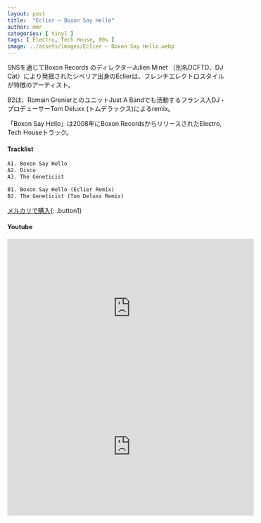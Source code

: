 ```yaml
---
layout: post
title:  "Eclier – Boxon Say Hello"
author: mmr
categories: [ Vinyl ]
tags: [ Electro, Tech House, 00s ]
image: ../assets/images/Eclier – Boxon Say Hello.webp
---
```


SNSを通じてBoxon Records のディレクターJulien Minet （別名DCFTD、DJ Cat）により発掘されたシベリア出身のEclierは、フレンチエレクトロスタイルが特徴のアーティスト。

B2は、Romain GrenierとのユニットJust A Bandでも活動するフランス人DJ・プロデューサーTom Deluxx (トムデラックス)によるremix。

「Boxon Say Hello」は2008年にBoxon RecordsからリリースされたElectro, Tech Houseトラック。

#### Tracklist
```md
A1. Boxon Say Hello
A2. Disco
A3. The Geneticist

B1. Boxon Say Hello (Eclier Remix)
B2. The Geneticist (Tom Deluxx Remix)
```

[メルカリで購入](https://jp.mercari.com/item/m10519633857?afid=6142608987){: .button1}

#### Youtube
<iframe width="560" height="315" src="https://www.youtube.com/embed/0s36c1i0MPA?si=rvYDEsEapn07J8AN" title="YouTube video player" frameborder="0" allow="accelerometer; autoplay; clipboard-write; encrypted-media; gyroscope; picture-in-picture; web-share" referrerpolicy="strict-origin-when-cross-origin" allowfullscreen></iframe>

<iframe width="560" height="315" src="https://www.youtube.com/embed/QDnPiniV_cE?si=8Rfh9aycybU0oxoL" title="YouTube video player" frameborder="0" allow="accelerometer; autoplay; clipboard-write; encrypted-media; gyroscope; picture-in-picture; web-share" referrerpolicy="strict-origin-when-cross-origin" allowfullscreen></iframe>
